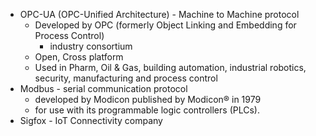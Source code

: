 * OPC-UA (OPC-Unified Architecture) - Machine to Machine protocol
    * Developed by OPC (formerly Object Linking and Embedding for Process Control)
        * industry consortium
    * Open, Cross platform
    * Used in Pharm, Oil & Gas, building automation, industrial robotics, security, manufacturing and process control
* Modbus - serial communication protocol 
    * developed by Modicon published by Modicon® in 1979 
    * for use with its programmable logic controllers (PLCs). 
* Sigfox - IoT Connectivity company